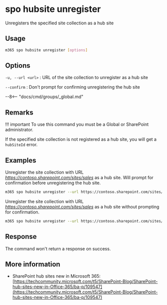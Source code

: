 # spo hubsite unregister

Unregisters the specified site collection as a hub site

## Usage

```sh
m365 spo hubsite unregister [options]
```

## Options

`-u, --url <url>`
: URL of the site collection to unregister as a hub site

`--confirm`
: Don't prompt for confirming unregistering the hub site

--8<-- "docs/cmd/groups/_global.md"

## Remarks

!!! important
    To use this command you must be a Global or SharePoint administrator.

If the specified site collection is not registered as a hub site, you will get a `hubSiteId` error.

## Examples

Unregister the site collection with URL _https://contoso.sharepoint.com/sites/sales_ as a hub site. Will prompt for confirmation before unregistering the hub site.

```sh
m365 spo hubsite unregister --url https://contoso.sharepoint.com/sites/sales
```

Unregister the site collection with URL _https://contoso.sharepoint.com/sites/sales_ as a hub site without prompting for confirmation.

```sh
m365 spo hubsite unregister --url https://contoso.sharepoint.com/sites/sales --confirm
```

## Response

The command won't return a response on success.

## More information

- SharePoint hub sites new in Microsoft 365: [https://techcommunity.microsoft.com/t5/SharePoint-Blog/SharePoint-hub-sites-new-in-Office-365/ba-p/109547](https://techcommunity.microsoft.com/t5/SharePoint-Blog/SharePoint-hub-sites-new-in-Office-365/ba-p/109547)
